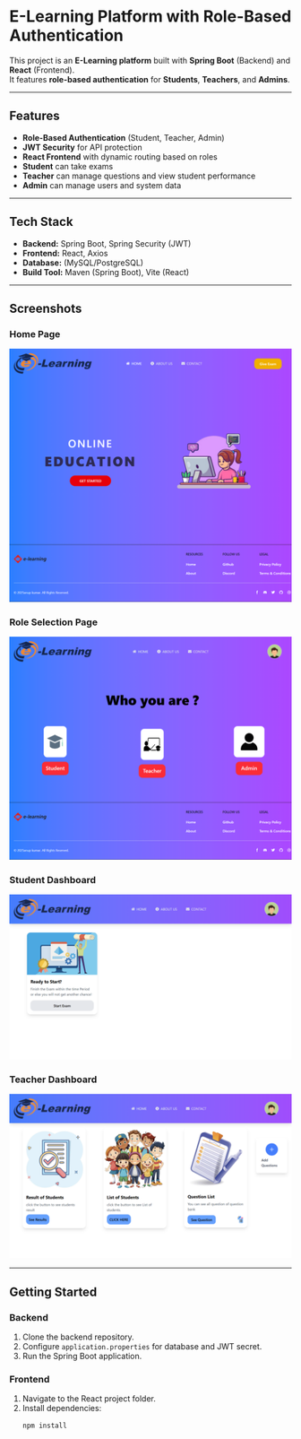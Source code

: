# E-Learning Platform with Role-Based Authentication

This project is an **E-Learning platform** built with **Spring Boot** (Backend) and **React** (Frontend).  
It features **role-based authentication** for **Students**, **Teachers**, and **Admins**.  

---

## Features

- **Role-Based Authentication** (Student, Teacher, Admin)
- **JWT Security** for API protection
- **React Frontend** with dynamic routing based on roles
- **Student** can take exams
- **Teacher** can manage questions and view student performance
- **Admin** can manage users and system data

---

## Tech Stack

- **Backend:** Spring Boot, Spring Security (JWT)
- **Frontend:** React, Axios
- **Database:** (MySQL/PostgreSQL)
- **Build Tool:** Maven (Spring Boot), Vite (React)

---

## Screenshots

### Home Page
![Home Page](screenshots/Home.png)

### Role Selection Page
![Role Selection Page](screenshots/option.png)

### Student Dashboard
![Student Dashboard](screenshots/Student.png)

### Teacher Dashboard
![Teacher Dashboard](screenshots/Teacher.png)

---

## Getting Started

### Backend
1. Clone the backend repository.
2. Configure `application.properties` for database and JWT secret.
3. Run the Spring Boot application.

### Frontend
1. Navigate to the React project folder.
2. Install dependencies:
   ```bash
   npm install
